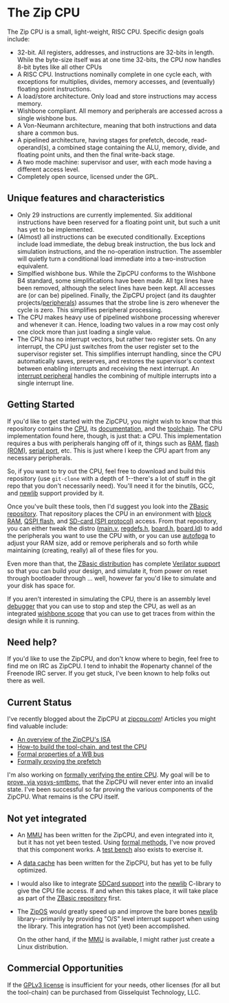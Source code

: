 # The Zip CPU

The Zip CPU is a small, light-weight, RISC CPU.  Specific design goals include:
- 32-bit.  All registers, addresses, and instructions are 32-bits in length.  While the byte-size itself was at one time 32-bits, the CPU now handles 8-bit bytes like all other CPUs
- A RISC CPU.  Instructions nominally complete in one cycle each, with exceptions for multiplies, divides, memory accesses, and (eventually) floating point instructions.
- A load/store architecture.  Only load and store instructions may access memory.
- Wishbone compliant.  All memory and peripherals are accessed across a single wishbone bus.
- A Von-Neumann architecture, meaning that both instructions and data share a common bus.
- A pipelined architecture, having stages for prefetch, decode, read-operand(s), a combined stage containing the ALU, memory, divide, and floating point units, and then the final write-back stage.
- A two mode machine: supervisor and user, with each mode having a different access level.
- Completely open source, licensed under the GPL.

## Unique features and characteristics

- Only 29 instructions are currently implemented.  Six additional instructions have been reserved for a floating point unit, but such a unit has yet to be implemented.
- (Almost) all instructions can be executed conditionally.  Exceptions include load immediate, the debug break instruction, the bus lock and simulation instructions, and the no-operation instruction.  The assembler will quietly turn a conditional load immediate into a two-instruction equivalent.
- Simplfied wishbone bus.  While the ZipCPU conforms to the Wishbone B4 standard, some simplifications have been made.  All tgx lines have been removed, although the select lines have been kept.  All accesses are (or can be) pipelined.  Finally, the ZipCPU project (and its daughter projects/[peripherals](rtl/peripherals)) assumes that the strobe line is zero whenever the cycle is zero.  This simplifies peripheral processing.
- The CPU makes heavy use of pipelined wishbone processing wherever and whenever it can.  Hence, loading two values in a row may cost only one clock more than just loading a single value.
- The CPU has no interrupt vectors, but rather two register sets.  On any interrupt, the CPU just switches from the user register set to the supervisor register set.  This simplifies interrupt handling, since the CPU automatically saves, preserves, and restores the supervisor's context between enabling interrupts and receiving the next interrupt.  An [interrupt peripheral](rtl/peripherals/icontrol.v) handles the combining of multiple interrupts into a single interrupt line.

## Getting Started

If you'd like to get started with the ZipCPU, you might wish to know that this
repository contains the [CPU](./rtl/core/zipcpu.v), its [documentation](./doc/spec.pdf), and the [toolchain](./sw).
The CPU implementation found here, though, is just that: a CPU.  This
implementation requires a bus with peripherals hanging off of it, things such
as [RAM](https://github.com/ZipCPU/zbasic/blob/master/rtl/memdev.v),
[flash (ROM)](https://github.com/ZipCPU/zbasic/blob/master/rtl/wbqspiflash.v),
[serial port](https://github.com/ZipCPU/wbuart32), etc.  This is just where
I keep the CPU apart from any necessary peripherals.

So, if you want to try out the CPU, feel free to download and build this
repository (use `git-clone` with a depth of 1--there's a lot of stuff in the
git repo that you don't necessarily need).  You'll need it for the binutils,
GCC, and [newlib](https://sourceware.org/newlib) support provided by it.

Once you've built these tools, then I'd suggest you look into the
[ZBasic repository](https://github.com/ZipCPU/zbasic).  That repository places
the CPU in an environment with
[block RAM](https://github.com/ZipCPU/zbasic/blob/master/rtl/memdev.v),
[QSPI flash](https://github.com/ZipCPU/zbasic/blob/master/rtl/wbqspiflash.v),
and [SD-card (SPI protocol)](https://github.com/ZipCPU/sdspi) access.  From
that repository, you can either tweak the distro
([main.v](https://github.com/ZipCPU/zbasic/blob/master/rtl/main.v),
[regdefs.h](https://github.com/ZipCPU/zbasic/blob/master/sw/host/regdefs.h),
[board.h](https://github.com/ZipCPU/zbasic/blob/master/sw/zlib/board.h),
[board.ld](https://github.com/ZipCPU/zbasic/blob/master/sw/board/board.ld)) to
add the peripherals you want to use the CPU with, or you can use
[autofpga](https://github.com/ZipCPU/autofpga)
to adjust your RAM size, add or remove peripherals and so forth while
maintaining (creating, really) all of these files for you.

Even more than that,
the [ZBasic distribution](https://github.com/ZipCPU/zbasic) has complete
[Verilator support](https://github.com/ZipCPU/zbasic/tree/master/sim/verilated)
so that you can build your design, and simulate it, from
power on reset through bootloader through ... well, however far you'd like to
simulate and your disk has space for.

If you aren't interested in simulating the CPU, there is an assembly level
[debugger](https://github.com/ZipCPU/zbasic/blob/master/sw/host/zipdbg.cpp)
that you can use to stop and step the CPU, as well as an
integrated [wishbone scope](https://github.com/ZipCPU/wbscope) that
you can use to get traces from within the design while it is running.


## Need help?

If you'd like to use the ZipCPU, and don't know where to begin, feel free
to find me on IRC as ZipCPU.  I tend to inhabit the #openarty channel
of the Freenode IRC server.  If you get stuck, I've been known to help folks
out there as well.

## Current Status

I've recently blogged about the ZipCPU at [zipcpu.com](http://zipcpu.com)!
Articles you might find valuable include:

- [An overview of the ZipCPU's ISA](http://zipcpu.com/zipcpu/2018/01/01/zipcpu-isa.html)
- [How-to build the tool-chain, and test the CPU](http://zipcpu.com/zipcpu/2018/01/31/cpu-build.html)
- [Formal properties of a WB bus](http://zipcpu.com/zipcpu/2017/11/07/wb-formal.html)
- [Formally proving the prefetch](http://zipcpu.com/zipcpu/2017/11/18/prefetch.html)

I'm also working on [formally verifying the entire
CPU](http://zipcpu.com/blog/2018/01/22/formal-progress.html).  My goal will be
to [prove, via
yosys-smtbmc](http://zipcpu.com/blog/2017/10/19/formal-intro.html), that the
ZipCPU will never enter into an invalid state.  I've been successful so far
proving the various components of the ZipCPU.  What remains is the CPU
itself.


## Not yet integrated

- An [MMU](rtl/peripherals/zipmmu.v) has been written for the ZipCPU, and even
  integrated into it, but it has not yet been tested.  Using
  [formal methods](http://zipcpu.com/blog/2017/10/19/formal-intro.html),
  I've now proved that this component works.  A
  [test bench](sim/verilator/zipmmu_tb.cpp) also exists
  to exercise it.

- A [data cache](../../tree/master/rtl/core/dcache.v) has been
  written for the ZipCPU, but has yet to be fully optimized.

- I would also like to integrate [SDCard
  support](https://github.com/ZipCPU/sdspi) into the
  [newlib](https://sourceware.org/newlib) C-library to give
  the CPU file access.  If and when this takes place, it will take place as
  part of the [ZBasic repository](https://github.com/ZipCPU/zbasic) first.

- The [ZipOS](https://github.com/ZipCPU/s6soc/tree/master/sw/zipos)
  would greatly speed up and improve the bare bones [newlib](https://sourceware.org/newlib) library--primarily
  by providing "O/S" level interrupt support when using the library.  This
  integration has not (yet) been accomplished.

  On the other hand, if the [MMU](rtl/peripherals/zipmmu.v) is available,
  I might rather just create a Linux distribution.

## Commercial Opportunities

If the [GPLv3 license](https://www.gnu.org/licenses/gpl-3.0.en.html) is
insufficient for your needs, other licenses (for all but the tool-chain) can
be purchased from Gisselquist Technology, LLC.

